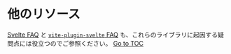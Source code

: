 
# 他のリソース


[Svelte FAQ](https://svelte.jp/faq) と [`vite-plugin-svelte` FAQ](https://github.com/sveltejs/vite-plugin-svelte/blob/main/docs/faq.md) も、これらのライブラリに起因する疑問点には役立つのでご参照ください。
<span style='float: footnote;'><a href="../index.html#toc">Go to TOC</a></span>
